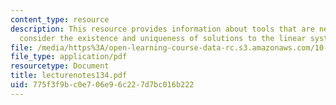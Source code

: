 ```yaml
---
content_type: resource
description: This resource provides information about tools that are necessary to
  consider the existence and uniqueness of solutions to the linear system of equations.
file: /media/https%3A/open-learning-course-data-rc.s3.amazonaws.com/10-34-numerical-methods-applied-to-chemical-engineering-fall-2005/775f3f9bc0e706e96c227d7bc016b222_lecturenotes134.pdf
file_type: application/pdf
resourcetype: Document
title: lecturenotes134.pdf
uid: 775f3f9b-c0e7-06e9-6c22-7d7bc016b222
---
```

